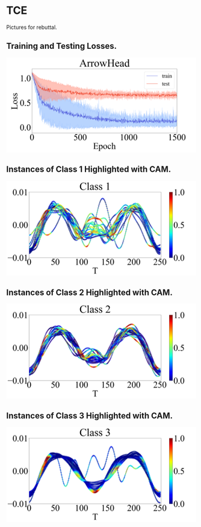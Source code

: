 # TCE
Pictures for rebuttal.
## Training and Testing Losses.
![image](Review2_Q2.png)
## Instances of Class 1 Highlighted with CAM.
![image](Review2_Q4(1).png)
## Instances of Class 2 Highlighted with CAM.
![image](Review2_Q4(2).png)
## Instances of Class 3 Highlighted with CAM.
![image](Review2_Q4(3).png)
